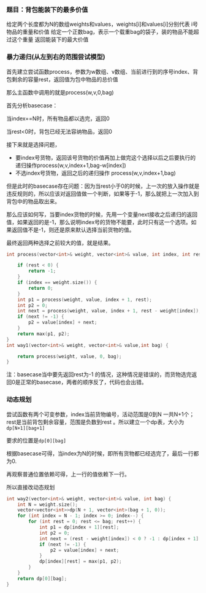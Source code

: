 ### 题目：背包能装下的最多价值

给定两个长度都为N的数组weights和values，weights[i]和values[i]分别代表 i号物品的重量和价值
给定一个正数bag，表示一个载重bag的袋子，装的物品不能超过这个重量
返回能装下的最大价值

### 暴力递归(从左到右的范围尝试模型)

首先建立尝试函数process，参数为w数组、v数组、当前进行到的序号index、背包剩余的容量rest，返回值为包中物品的总价值

那么主函数中调用的就是process(w,v,0,bag)

首先分析basecase：

当index==N时，所有物品都以选完，返回0

当rest<0时，背包已经无法容纳物品，返回0

接下来就是选择问题，

* 要index号货物，返回该号货物的价值再加上做完这个选择以后之后要执行的递归操作process(w,v,index+1,bag-w[index])
* 不选index号货物，返回之后的递归操作 process(w,v,index+1,bag)

但是此时的basecase存在问题：因为当rest小于0的时候，上一次的放入操作就是违反规则的，所以应该对返回值做一个判断，如果等于-1，那么就把上一次加入到背包中的物品取出来。

那么应该如何写，当要index货物的时候，先用一个变量next接收之后递归的返回值，如果返回的是-1，那么说明index号的货物不能要，此时只有这一个选项。如果返回值不是-1，则还是原来默认选择当前货物的值。

最终返回两种选择之前较大的值，就是结果。

```cpp
int process(vector<int>& weight, vector<int>& value, int index, int rest) {

    if (rest < 0) {
        return -1;
    }
    if (index == weight.size()) {
        return 0;
    }
    int p1 = process(weight, value, index + 1, rest);
    int p2 = 0;
    int next = process(weight, value, index + 1, rest - weight[index]);
    if (next != -1) {
        p2 = value[index] + next;
    }
    return max(p1, p2);
}
int way1(vector<int>& weight, vector<int>& value,int bag) {

    return process(weight, value, 0, bag);
}
```

注：basecase当中要先返回rest为-1 的情况，这种情况是错误的，而货物选完返回0是正常的basecase，两者的顺序反了，代码也会出错。

### 动态规划

尝试函数有两个可变参数，index当前货物编号，活动范围是0到N 一共N+1个；rest是当前背包剩余容量，范围是负数到rest 。所以建立一个dp表，大小为`dp[N+1][bag+1]`

要求的位置是`dp[0][bag]`

根据basecase可得，当index为N的时候，即所有货物都已经选完了，最后一行都为0.

再观察普通位置依赖可得，上一行的值依赖下一行。

所以直接改动态规划

```cpp
int way2(vector<int>& weight, vector<int>& value, int bag) {
	int N = weight.size();
	vector<vector<int>>dp(N + 1, vector<int>(bag + 1, 0));
	for (int index = N - 1; index >= 0; index--) {
		for (int rest = 0; rest <= bag; rest++) {
			int p1 = dp[index + 1][rest];
			int p2 = 0;
			int next = (rest - weight[index]) < 0 ? -1 : dp[index + 1][rest - weight[index]];
			if (next != -1) {
				p2 = value[index] + next;
			}
			dp[index][rest] = max(p1, p2);
		}
	}
	return dp[0][bag];
}
```

